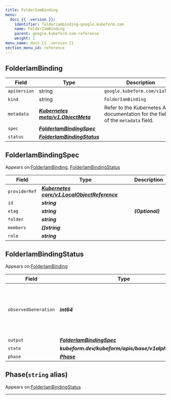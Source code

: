 ```yaml
---
title: FolderIamBinding
menu:
  docs_{{ .version }}:
    identifier: folderiambinding-google.kubeform.com
    name: FolderIamBinding
    parent: google.kubeform.com-reference
    weight: 1
menu_name: docs_{{ .version }}
section_menu_id: reference
---
```


## FolderIamBinding
| Field | Type | Description |
| ------ | ----- | ----------- |
| `apiVersion` | string | `google.kubeform.com/v1alpha1` |
|    `kind` | string | `FolderIamBinding` |
| `metadata` | ***[Kubernetes meta/v1.ObjectMeta](https://kubernetes.io/docs/reference/generated/kubernetes-api/v1.13/#objectmeta-v1-meta)***|Refer to the Kubernetes API documentation for the fields of the `metadata` field.|
| `spec` | ***[FolderIamBindingSpec](#folderiambindingspec)***||
| `status` | ***[FolderIamBindingStatus](#folderiambindingstatus)***||
## FolderIamBindingSpec

Appears on:[FolderIamBinding](#folderiambinding), [FolderIamBindingStatus](#folderiambindingstatus)

| Field | Type | Description |
| ------ | ----- | ----------- |
| `providerRef` | ***[Kubernetes core/v1.LocalObjectReference](https://kubernetes.io/docs/reference/generated/kubernetes-api/v1.13/#localobjectreference-v1-core)***||
| `id` | ***string***||
| `etag` | ***string***| ***(Optional)*** |
| `folder` | ***string***||
| `members` | ***[]string***||
| `role` | ***string***||
## FolderIamBindingStatus

Appears on:[FolderIamBinding](#folderiambinding)

| Field | Type | Description |
| ------ | ----- | ----------- |
| `observedGeneration` | ***int64***| ***(Optional)*** Resource generation, which is updated on mutation by the API Server.|
| `output` | ***[FolderIamBindingSpec](#folderiambindingspec)***| ***(Optional)*** |
| `state` | ***kubeform.dev/kubeform/apis/base/v1alpha1.State***| ***(Optional)*** |
| `phase` | ***[Phase](#phase)***| ***(Optional)*** |
## Phase(`string` alias)

Appears on:[FolderIamBindingStatus](#folderiambindingstatus)

---
